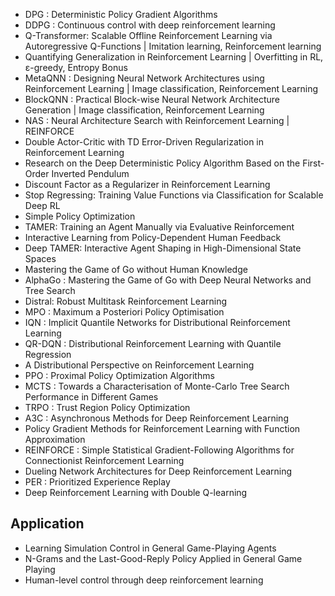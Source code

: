 - DPG : Deterministic Policy Gradient Algorithms
- DDPG : Continuous control with deep reinforcement learning
- Q-Transformer: Scalable Offline Reinforcement Learning via Autoregressive Q-Functions | Imitation learning, Reinforcement learning
- Quantifying Generalization in Reinforcement Learning | Overfitting in RL, ε-greedy, Entropy Bonus
- MetaQNN : Designing Neural Network Architectures using Reinforcement Learning | Image classification, Reinforcement Learning
- BlockQNN : Practical Block-wise Neural Network Architecture Generation | Image classification, Reinforcement Learning
- NAS : Neural Architecture Search with Reinforcement Learning | REINFORCE
- Double Actor-Critic with TD Error-Driven Regularization in Reinforcement Learning
- Research on the Deep Deterministic Policy Algorithm Based on the First-Order Inverted Pendulum
- Discount Factor as a Regularizer in Reinforcement Learning
- Stop Regressing: Training Value Functions via Classification for Scalable Deep RL
- Simple Policy Optimization
- TAMER: Training an Agent Manually via Evaluative Reinforcement
- Interactive Learning from Policy-Dependent Human Feedback
- Deep TAMER: Interactive Agent Shaping in High-Dimensional State Spaces
- Mastering the Game of Go without Human Knowledge
- AlphaGo : Mastering the Game of Go with Deep Neural Networks and Tree Search
- Distral: Robust Multitask Reinforcement Learning
- MPO : Maximum a Posteriori Policy Optimisation
- IQN : Implicit Quantile Networks for Distributional Reinforcement Learning
- QR-DQN : Distributional Reinforcement Learning with Quantile Regression
- A Distributional Perspective on Reinforcement Learning
- PPO : Proximal Policy Optimization Algorithms
- MCTS : Towards a Characterisation of Monte-Carlo Tree Search Performance in Different Games
- TRPO : Trust Region Policy Optimization
- A3C : Asynchronous Methods for Deep Reinforcement Learning
- Policy Gradient Methods for Reinforcement Learning with Function Approximation
- REINFORCE : Simple Statistical Gradient-Following Algorithms for Connectionist Reinforcement Learning
- Dueling Network Architectures for Deep Reinforcement Learning
- PER : Prioritized Experience Replay
- Deep Reinforcement Learning with Double Q-learning

## Application
- Learning Simulation Control in General Game-Playing Agents
- N-Grams and the Last-Good-Reply Policy Applied in General Game Playing
- Human-level control through deep reinforcement learning
